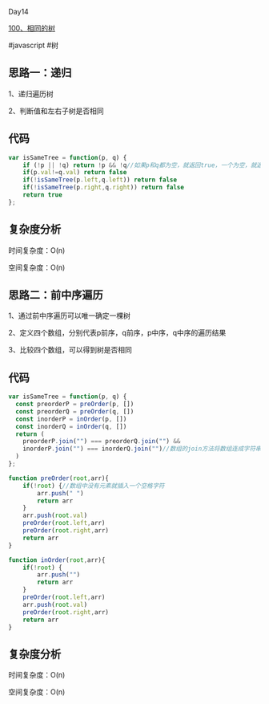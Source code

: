 Day14

[100、相同的树](https://leetcode-cn.com/problems/same-tree/)

#javascript #树

## 思路一：递归

1、递归遍历树

2、判断值和左右子树是否相同

## 代码
```javascript
var isSameTree = function(p, q) {
    if (!p || !q) return !p && !q//如果p和q都为空，就返回true，一个为空，就返回false
    if(p.val!=q.val) return false
    if(!isSameTree(p.left,q.left)) return false
    if(!isSameTree(p.right,q.right)) return false
    return true
};
```
## 复杂度分析
时间复杂度：O(n)

空间复杂度：O(n)

## 思路二：前中序遍历

1、通过前中序遍历可以唯一确定一棵树

2、定义四个数组，分别代表p前序，q前序，p中序，q中序的遍历结果

3、比较四个数组，可以得到树是否相同

## 代码
```javascript
var isSameTree = function(p, q) {
  const preorderP = preOrder(p, [])
  const preorderQ = preOrder(q, [])
  const inorderP = inOrder(p, [])
  const inorderQ = inOrder(q, [])
  return (
    preorderP.join("") === preorderQ.join("") &&
    inorderP.join("") === inorderQ.join("")//数组的join方法将数组连成字符串
  )
};

function preOrder(root,arr){
    if(!root) {//数组中没有元素就插入一个空格字符
        arr.push(" ")
        return arr
    }
    arr.push(root.val)
    preOrder(root.left,arr)
    preOrder(root.right,arr)
    return arr
}

function inOrder(root,arr){
    if(!root) {
        arr.push("")
        return arr
    }
    preOrder(root.left,arr)
    arr.push(root.val)
    preOrder(root.right,arr)
    return arr
}
```
## 复杂度分析
时间复杂度：O(n)

空间复杂度：O(n)
